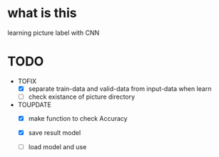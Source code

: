 # what is this  
   learning picture label with CNN  

# TODO  
   *  TOFIX  
      +  [x] separate train-data and valid-data from input-data when learn  
      +  [ ] check existance of picture directory  
   *  TOUPDATE  
      +  [x] make function to check Accuracy  
      +  [x] save result model  
      +  [ ] load model and use  

